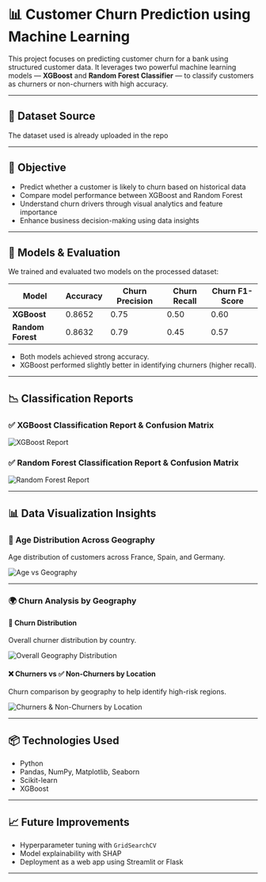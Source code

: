 # 📊 Customer Churn Prediction using Machine Learning

This project focuses on predicting customer churn for a bank using structured customer data. It leverages two powerful machine learning models — **XGBoost** and **Random Forest Classifier** — to classify customers as churners or non-churners with high accuracy.

---

## 📌 Dataset Source

The dataset used is already uploaded in the repo

---

## 🎯 Objective

- Predict whether a customer is likely to churn based on historical data
- Compare model performance between XGBoost and Random Forest
- Understand churn drivers through visual analytics and feature importance
- Enhance business decision-making using data insights

---

## 🧠 Models & Evaluation

We trained and evaluated two models on the processed dataset:

| Model             | Accuracy | Churn Precision | Churn Recall | Churn F1-Score |
|------------------|----------|------------------|----------------|----------------|
| **XGBoost**       | 0.8652   | 0.75             | 0.50           | 0.60           |
| **Random Forest** | 0.8632   | 0.79             | 0.45           | 0.57           |

- Both models achieved strong accuracy.
- XGBoost performed slightly better in identifying churners (higher recall).

---

## 📉 Classification Reports

### ✅ XGBoost Classification Report & Confusion Matrix
![XGBoost Report](./assets/xgboost_report.png)

### ✅ Random Forest Classification Report & Confusion Matrix
![Random Forest Report](./assets/random_forest_report.png)

---

## 📊 Data Visualization Insights

### 🧓 Age Distribution Across Geography
Age distribution of customers across France, Spain, and Germany.

![Age vs Geography](./assets/age_by_geography.png)

---

### 🌍 Churn Analysis by Geography

#### 🔁 Churn Distribution
Overall churner distribution by country.

![Overall Geography Distribution](./assets/overall_location_donut.png)

#### ❌ Churners vs ✅ Non-Churners by Location
Churn comparison by geography to help identify high-risk regions.

![Churners & Non-Churners by Location](./assets/churners_vs_nonchurners.png)

---

## 📦 Technologies Used

- Python
- Pandas, NumPy, Matplotlib, Seaborn
- Scikit-learn
- XGBoost

---

## 📈 Future Improvements

- Hyperparameter tuning with `GridSearchCV`
- Model explainability with SHAP
- Deployment as a web app using Streamlit or Flask

---



